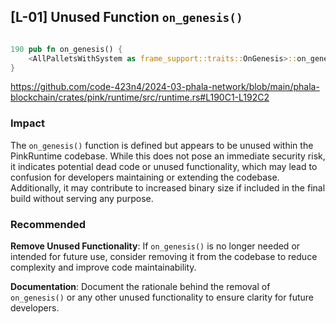 ## [L-01]  Unused Function `on_genesis()`


```rust

190 pub fn on_genesis() {
    <AllPalletsWithSystem as frame_support::traits::OnGenesis>::on_genesis();
}

```
https://github.com/code-423n4/2024-03-phala-network/blob/main/phala-blockchain/crates/pink/runtime/src/runtime.rs#L190C1-L192C2

 ###  Impact
 
The `on_genesis()` function is defined but appears to be unused within the PinkRuntime codebase. While this does not pose an immediate security risk, it indicates potential dead code or unused functionality, which may lead to confusion for developers maintaining or extending the codebase. Additionally, it may contribute to increased binary size if included in the final build without serving any purpose.

### Recommended

**Remove Unused Functionality**: If `on_genesis()` is no longer needed or intended for future use, consider removing it from the codebase to reduce complexity and improve code maintainability.

**Documentation**: Document the rationale behind the removal of `on_genesis()` or any other unused functionality to ensure clarity for future developers.